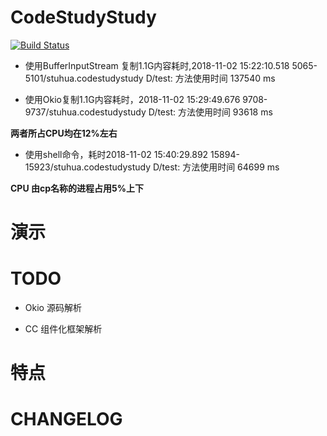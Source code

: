 # CodeStudyStudy

[![Build Status](https://travis-ci.org/meolu/walle-web.svg?branch=master)](https://travis-ci.org/meolu/walle-web)

- 使用BufferInputStream 复制1.1G内容耗时,2018-11-02 15:22:10.518 5065-5101/stuhua.codestudystudy D/test: 方法使用时间 137540 ms

- 使用Okio复制1.1G内容耗时，2018-11-02 15:29:49.676 9708-9737/stuhua.codestudystudy D/test: 方法使用时间 93618 ms

**两者所占CPU均在12%左右**

- 使用shell命令，耗时2018-11-02 15:40:29.892 15894-15923/stuhua.codestudystudy D/test: 方法使用时间 64699 ms

**CPU 由cp名称的进程占用5%上下**

# 演示

# TODO

- Okio 源码解析

- CC 组件化框架解析

# 特点

# CHANGELOG

